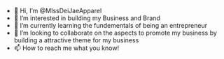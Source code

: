 - 👋 Hi, I’m @MIssDeiJaeApparel
- 👀 I’m interested in building my Business and Brand
- 🌱 I’m currently learning the fundementals of being an entrepreneur
- 💞️ I’m looking to collaborate on the aspects to promote my business by building a attractive theme for my business
- 📫 How to reach me what you know!

<!---
MIssDeiJaeApparel/MIssDeiJaeApparel is a ✨ special ✨ repository because its `README.md` (this file) appears on your GitHub profile.
You can click the Preview link to take a look at your changes.
--->
